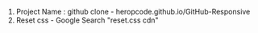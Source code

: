 1. Project Name : github clone - heropcode.github.io/GitHub-Responsive
2. Reset css - Google Search "reset.css cdn"
